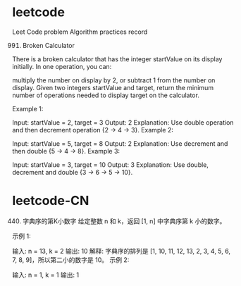 # leetcode
Leet Code problem Algorithm practices record

991. Broken Calculator

There is a broken calculator that has the integer startValue on its display initially. In one operation, you can:

multiply the number on display by 2, or
subtract 1 from the number on display.
Given two integers startValue and target, return the minimum number of operations needed to display target on the calculator.

Example 1:

Input: startValue = 2, target = 3
Output: 2
Explanation: Use double operation and then decrement operation {2 -> 4 -> 3}.
Example 2:

Input: startValue = 5, target = 8
Output: 2
Explanation: Use decrement and then double {5 -> 4 -> 8}.
Example 3:

Input: startValue = 3, target = 10
Output: 3
Explanation: Use double, decrement and double {3 -> 6 -> 5 -> 10}.

# leetcode-CN
440. 字典序的第K小数字
给定整数 n 和 k，返回  [1, n] 中字典序第 k 小的数字。

示例 1:

输入: n = 13, k = 2
输出: 10
解释: 字典序的排列是 [1, 10, 11, 12, 13, 2, 3, 4, 5, 6, 7, 8, 9]，所以第二小的数字是 10。
示例 2:

输入: n = 1, k = 1
输出: 1
